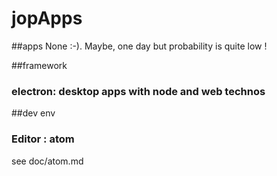 # jopApps

##apps
None :-). Maybe, one day but probability is quite low !

##framework

### electron: desktop apps with node and web technos

##dev env

### Editor : atom
see doc/atom.md
